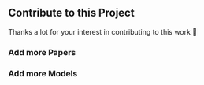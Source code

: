 ## Contribute to this Project

Thanks a lot for your interest in contributing to this work 🫶


### Add more Papers


### Add more Models